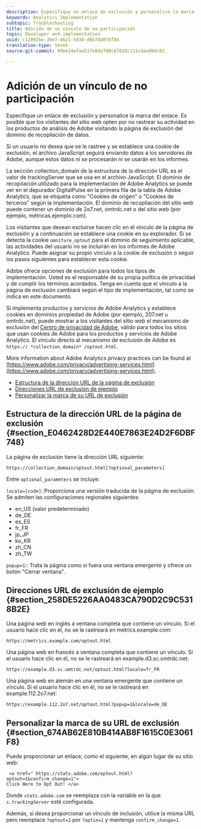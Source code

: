 ```yaml
---
description: Especifique un enlace de exclusión y personalice la marca del enlace. Es posible que los visitantes del sitio web opten por no rastrear su actividad en los productos de análisis de Adobe visitando la página de exclusión del dominio de recopilación de datos.
keywords: Analytics Implementation
subtopic: Troubleshooting
title: Adición de un vínculo de no participación
topic: Developer and implementation
uuid: c12092be-3be7-4621-b838-d6b78d074f84
translation-type: tm+mt
source-git-commit: 99ee24efaa517e8da700c67818c111c4aa90dc02

---
```



# Adición de un vínculo de no participación

Especifique un enlace de exclusión y personalice la marca del enlace. Es posible que los visitantes del sitio web opten por no rastrear su actividad en los productos de análisis de Adobe visitando la página de exclusión del dominio de recopilación de datos.

Si un usuario no desea que se le rastree y se establece una cookie de exclusión, el archivo JavaScript seguirá enviando datos a los servidores de Adobe, aunque estos datos ni se procesarán ni se usarán en los informes.

La sección collection_domain de la estructura de la dirección URL es el valor de trackingServer que se usa en el archivo JavaScript. El dominio de recopilación utilizado para la implementación de Adobe Analytics se puede ver en el depurador DigitalPulse en la primera fila de la tabla de Adobe Analytics, que se etiqueta como "Cookies de origen" o "Cookies de terceros" según la implementación. El dominio de recopilación del sitio web puede contener un dominio de 2o7.net, omtrdc.net o del sitio web (por ejemplo, métricas.ejemplo.com).

Los visitantes que desean excluirse hacen clic en el vínculo de la página de exclusión y a continuación se establece una cookie en su explorador. Si se detecta la cookie `omniture_optout` para el dominio de seguimiento aplicable, las actividades del usuario no se incluirán en los informes de Adobe Analytics. Puede asignar su propio vínculo a la cookie de exclusión o seguir los pasos siguientes para establecer esta cookie.

Adobe ofrece opciones de exclusión para todos los tipos de implementación. Usted es el responsable de su propia política de privacidad y de cumplir los términos acordados. Tenga en cuenta que el vínculo a la página de exclusión cambiará según el tipo de implementación, tal como se indica en este documento.

Si implementa productos y servicios de Adobe Analytics y establece cookies en dominios propiedad de Adobe (por ejemplo, 207.net u omtrdc.net), puede mostrar a los visitantes del sitio web el mecanismo de exclusión del [Centro de privacidad de Adobe](https://www.adobe.com/privacy/opt-out.html), válido para todos los sitios que usan cookies de Adobe para los productos y servicios de Adobe Analytics. El vínculo directo al mecanismo de exclusión de Adobe es `https:// *collection_domain* /optout.html`.

More information about Adobe Analytics privacy practices can be found at [https://www.adobe.com/privacy/advertising-services.html](https://www.adobe.com/privacy/advertising-services.html).

* [Estructura de la dirección URL de la página de exclusión](/help/implement/js-implementation/data-collection/opt-out-link.md#section_E0462428D2E440E7863E24D2F6DBF748)
* [Direcciones URL de exclusión de ejemplo](/help/implement/js-implementation/data-collection/opt-out-link.md#section_258DE5226AA0483CA790D2C9C5318B2E)
* [Personalizar la marca de su URL de exclusión](/help/implement/js-implementation/data-collection/opt-out-link.md#section_674AB62E810B414AB8F1615C0E3061F8)

## Estructura de la dirección URL de la página de exclusión {#section_E0462428D2E440E7863E24D2F6DBF748}

La página de exclusión tiene la dirección URL siguiente:

```
https://collection_domain/optout.html[?optional_parameters]
```

Entre `optional_parameters` se incluye:

`locale=[code]`: Proporciona una versión traducida de la página de exclusión. Se admiten las configuraciones regionales siguientes:

* en_US (valor predeterminado)
* de_DE
* es_ES
* fr_FR
* jp_JP
* ko_KR
* zh_CN
* zh_TW

`popup=1`:: Trata la página como si fuera una ventana emergente y ofrece un botón "Cerrar ventana".

## Direcciones URL de exclusión de ejemplo {#section_258DE5226AA0483CA790D2C9C5318B2E}

Una página web en inglés a ventana completa que contiene un vínculo. Si el usuario hace clic en él, no se le rastreará en metrics.example.com:

```
https://metrics.example.com/optout.html
```

Una página web en francés a ventana completa que contiene un vínculo. Si el usuario hace clic en él, no se le rastreará en example.d3.sc.omtrdc.net:

```
https://example.d3.sc.omtrdc.net/optout.html?locale=fr_FR
```

Una página web en alemán en una ventana emergente que contiene un vínculo. Si el usuario hace clic en él, no se le rastreará en example.112.2o7.net:

```
https://example.112.2o7.net/optout.html?popup=1&locale=de_DE
```

## Personalizar la marca de su URL de exclusión {#section_674AB62E810B414AB8F1615C0E3061F8}

Puede proporcionar un enlace, como el siguiente, en algún lugar de su sitio web:

```
 <a href=" https://stats.adobe.com/optout.html?optout=1&confirm_change=1">
Click Here to Opt Out! </a>
```

Donde *`stats.adobe.com`* se reemplaza con la variable en la que *`s.trackingServer`* esté configurada.

Además, si desea proporcionar un vínculo de inclusión, utilice la misma URL pero reemplace `?optout=1` por `?optin=1` y mantenga `confirm_change=1`.
